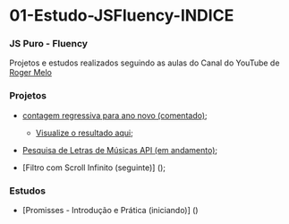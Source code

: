 # 01-Estudo-JSFluency-INDICE

### JS Puro - Fluency

Projetos e estudos realizados seguindo as aulas do Canal do YouTube de [Roger Melo](https://www.youtube.com/c/RogerMelo/featured)

### Projetos

- [contagem regressiva para ano novo (comentado)](https://github.com/gustavogianvecchio/01-JSFluency-ContadorRegressivo);
  - [Visualize o resultado aqui](https://gustavogianvecchio.github.io/01-JSFluency-ContadorRegressivo/);

- [Pesquisa de Letras de Músicas API (em andamento)](https://github.com/gustavogianvecchio/02-JSFluency-APILetrasMusicas);

- [Filtro com Scroll Infinito (seguinte)] ();

### Estudos

- [Promisses - Introdução e Prática (iniciando)] ()
